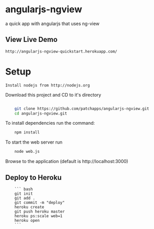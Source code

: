 angularjs-ngview
================

a quick app with angularjs that uses ng-view

## View Live Demo

    http://angularjs-ngview-quickstart.herokuapp.com/

# Setup

    Install nodejs from http://nodejs.org

Download this project and CD to it's directory

``` bash

    git clone https://github.com/patchapps/angularjs-ngview.git
    cd angularjs-ngview.git
```

To install dependencies run the command:

``` bash
    npm install 
```

To start the web server run

``` bash
    node web.js
```

Browse to the application (default is http://localhost:3000)


## Deploy to Heroku

        ``` bash
        git init
        git add .
        git commit -m "deploy"
        heroku create
        git push heroku master
        heroku ps:scale web=1
        heroku open
        ```

